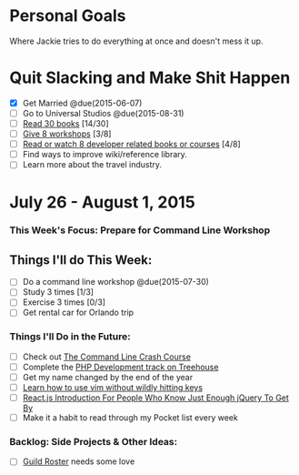 Personal Goals
==============

Where Jackie tries to do everything at once and doesn't mess it up.

# Quit Slacking and Make Shit Happen
- [x] Get Married @due(2015-06-07)
- [ ] Go to Universal Studios @due(2015-08-31)
- [ ] [Read 30 books](lists/books.md) [14/30]
- [ ] [Give 8 workshops](lists/workshops.md) [3/8]
- [ ] [Read or watch 8 developer related books or courses](lists/learning.md) [4/8]
- [ ] Find ways to improve wiki/reference library.
- [ ] Learn more about the travel industry.

# July 26 - August 1, 2015

### This Week's Focus: Prepare for Command Line Workshop

## Things I'll do This Week:
- [ ] Do a command line workshop @due(2015-07-30)
- [ ] Study 3 times [1/3]
- [ ] Exercise 3 times [0/3]
- [ ] Get rental car for Orlando trip

### Things I'll Do in the Future:
- [ ] Check out [The Command Line Crash Course](http://cli.learncodethehardway.org/book/)
- [ ] Complete the [PHP Development track on Treehouse](http://teamtreehouse.com/tracks/php-development)
- [ ] Get my name changed by the end of the year
- [ ] [Learn how to use vim without wildly hitting keys](https://scotch.io/tutorials/getting-started-with-vim-an-interactive-guide)
- [ ] [React.js Introduction For People Who Know Just Enough jQuery To Get By](http://reactfordesigners.com/labs/reactjs-introduction-for-people-who-know-just-enough-jquery-to-get-by/)
- [ ] Make it a habit to read through my Pocket list every week

### Backlog: Side Projects & Other Ideas:
- [ ] [Guild Roster](https://github.com/MongooseDoom/guild-roster) needs some love
